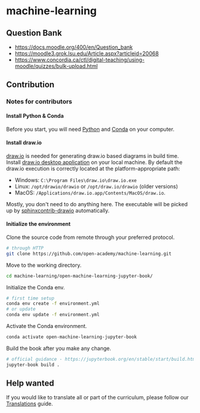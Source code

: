 # machine-learning

## Question Bank
- https://docs.moodle.org/400/en/Question_bank
- https://moodle3.grok.lsu.edu/Article.aspx?articleid=20068
- https://www.concordia.ca/ctl/digital-teaching/using-moodle/quizzes/bulk-upload.html

## Contribution

### Notes for contributors

#### Install Python & Conda

Before you start, you will need [Python](https://wiki.python.org/moin/BeginnersGuide/Download) and [Conda](https://docs.anaconda.com/anaconda/install/) on your computer.

#### Install draw.io

[draw.io](https://www.draw.io/) is needed for generating draw.io based diagrams in build time. Install [draw.io desktop application](https://github.com/jgraph/drawio-desktop/releases) on your local machine. By default the draw.io execution is correctly located at the platform-appropriate path:

- Windows: `C:\Program Files\draw.io\draw.io.exe`
- Linux: `/opt/drawio/drawio` or `/opt/draw.io/drawio` (older versions)
- MacOS: `/Applications/draw.io.app/Contents/MacOS/draw.io`.

Mostly, you don't need to do anything here. The executable will be picked up by [sphinxcontrib-drawio](https://pypi.org/project/sphinxcontrib-drawio/) automatically.

#### Initialize the environment

Clone the source code from remote through your preferred protocol.

```bash
# through HTTP
git clone https://github.com/open-academy/machine-learning.git
```

Move to the working directory.

```bash
cd machine-learning/open-machine-learning-jupyter-book/
```

Initialize the Conda env.

```bash
# first time setup
conda env create -f environment.yml
# or update
conda env update -f environment.yml      
```

Activate the Conda environment.
```bash
conda activate open-machine-learning-jupyter-book
```

Build the book after you make any change. 

```bash
# official guidance - https://jupyterbook.org/en/stable/start/build.html
jupyter-book build . 
```

## Help wanted

If you would like to translate all or part of the curriculum, please follow our [Translations](https://github.com/open-academy/machine-learning/blob/main/TRANSLATIONS.md) guide.
